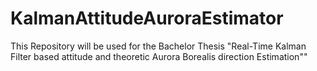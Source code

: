 # KalmanAttitudeAuroraEstimator
This Repository will be used for the Bachelor Thesis "Real-Time Kalman Filter based attitude and theoretic Aurora Borealis direction Estimation""
